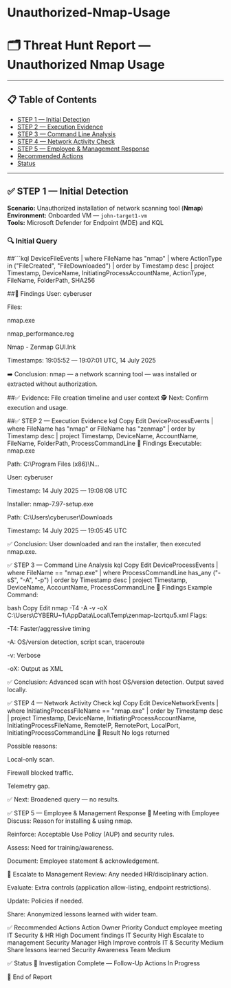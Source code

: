 # Unauthorized-Nmap-Usage

# 🗂️ Threat Hunt Report — Unauthorized Nmap Usage

---

## 📋 Table of Contents

- [STEP 1 — Initial Detection](#step-1--initial-detection)
- [STEP 2 — Execution Evidence](#step-2--execution-evidence)
- [STEP 3 — Command Line Analysis](#step-3--command-line-analysis)
- [STEP 4 — Network Activity Check](#step-4--network-activity-check)
- [STEP 5 — Employee & Management Response](#step-5--employee--management-response)
- [Recommended Actions](#recommended-actions)
- [Status](#status)

---

## ✅ STEP 1 — Initial Detection

**Scenario:** Unauthorized installation of network scanning tool (**Nmap**)  
**Environment:** Onboarded VM — `john-target1-vm`  
**Tools:** Microsoft Defender for Endpoint (MDE) and KQL

### 🔍 Initial Query

##```kql
DeviceFileEvents
| where FileName has "nmap"
| where ActionType in ("FileCreated", "FileDownloaded")
| order by Timestamp desc
| project Timestamp, DeviceName, InitiatingProcessAccountName, ActionType, FileName, FolderPath, SHA256

##📌 Findings
User: cyberuser

Files:

nmap.exe

nmap_performance.reg

Nmap - Zenmap GUI.lnk

Timestamps: 19:05:52 — 19:07:01 UTC, 14 July 2025

➡️ Conclusion: nmap — a network scanning tool — was installed or extracted without authorization.

##✅ Evidence: File creation timeline and user context
🕵️ Next: Confirm execution and usage.

##✅ STEP 2 — Execution Evidence
kql
Copy
Edit
DeviceProcessEvents
| where FileName has "nmap" or FileName has "zenmap"
| order by Timestamp desc
| project Timestamp, DeviceName, AccountName, FileName, FolderPath, ProcessCommandLine
📌 Findings
Executable: nmap.exe

Path: C:\Program Files (x86)\N...

User: cyberuser

Timestamp: 14 July 2025 — 19:08:08 UTC

Installer: nmap-7.97-setup.exe

Path: C:\Users\cyberuser\Downloads

Timestamp: 14 July 2025 — 19:05:45 UTC

✅ Conclusion: User downloaded and ran the installer, then executed nmap.exe.

✅ STEP 3 — Command Line Analysis
kql
Copy
Edit
DeviceProcessEvents
| where FileName == "nmap.exe"
| where ProcessCommandLine has_any ("-sS", "-A", "-p")
| order by Timestamp desc
| project Timestamp, DeviceName, AccountName, ProcessCommandLine
📌 Findings
Example Command:

bash
Copy
Edit
nmap -T4 -A -v -oX C:\Users\CYBERU~1\AppData\Local\Temp\zenmap-lzcrtqu5.xml
Flags:

-T4: Faster/aggressive timing

-A: OS/version detection, script scan, traceroute

-v: Verbose

-oX: Output as XML

✅ Conclusion: Advanced scan with host OS/version detection. Output saved locally.

✅ STEP 4 — Network Activity Check
kql
Copy
Edit
DeviceNetworkEvents
| where InitiatingProcessFileName == "nmap.exe"
| order by Timestamp desc
| project Timestamp, DeviceName, InitiatingProcessAccountName, InitiatingProcessFileName, RemoteIP, RemotePort, LocalPort, InitiatingProcessCommandLine
📌 Result
No logs returned

Possible reasons:

Local-only scan.

Firewall blocked traffic.

Telemetry gap.

✅ Next: Broadened query — no results.

✅ STEP 5 — Employee & Management Response
👥 Meeting with Employee
Discuss: Reason for installing & using nmap.

Reinforce: Acceptable Use Policy (AUP) and security rules.

Assess: Need for training/awareness.

Document: Employee statement & acknowledgement.

🏢 Escalate to Management
Review: Any needed HR/disciplinary action.

Evaluate: Extra controls (application allow-listing, endpoint restrictions).

Update: Policies if needed.

Share: Anonymized lessons learned with wider team.

✅ Recommended Actions
Action	Owner	Priority
Conduct employee meeting	IT Security & HR	High
Document findings	IT Security	High
Escalate to management	Security Manager	High
Improve controls	IT & Security	Medium
Share lessons learned	Security Awareness Team	Medium

✅ Status
📌 Investigation Complete — Follow-Up Actions In Progress

🔐 End of Report

